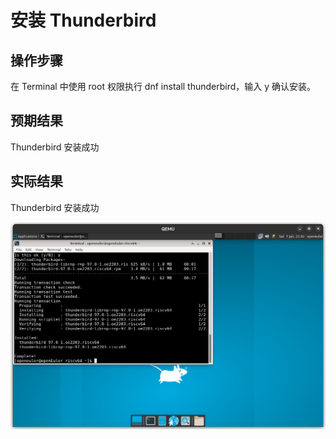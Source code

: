 # 安装 Thunderbird

## 操作步骤

在 Terminal 中使用 root 权限执行 dnf install thunderbird，输入 y 确认安装。

## 预期结果

Thunderbird 安装成功

## 实际结果

Thunderbird 安装成功

![Thunderbird安装成功](./img/thunderbird-install.png)
